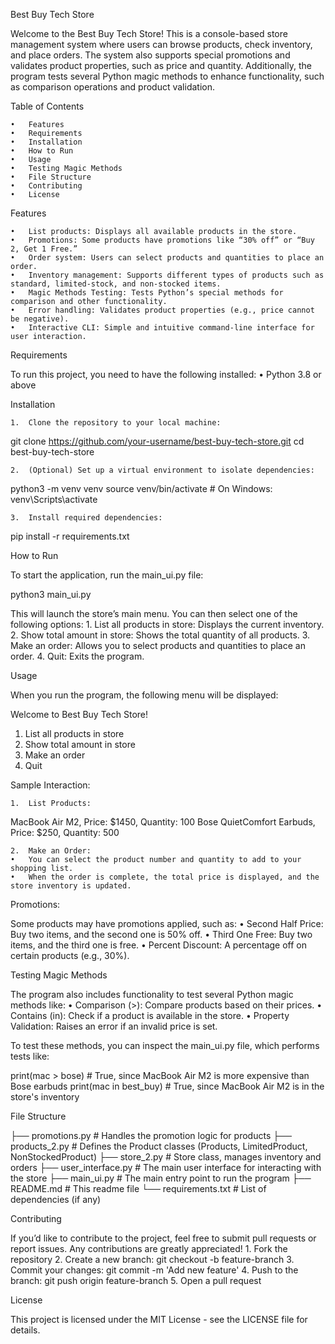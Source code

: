 

Best Buy Tech Store

Welcome to the Best Buy Tech Store! This is a console-based store management system where users can browse products, check inventory, and place orders. The system also supports special promotions and validates product properties, such as price and quantity. Additionally, the program tests several Python magic methods to enhance functionality, such as comparison operations and product validation.

Table of Contents

	•	Features
	•	Requirements
	•	Installation
	•	How to Run
	•	Usage
	•	Testing Magic Methods
	•	File Structure
	•	Contributing
	•	License

Features

	•	List products: Displays all available products in the store.
	•	Promotions: Some products have promotions like “30% off” or “Buy 2, Get 1 Free.”
	•	Order system: Users can select products and quantities to place an order.
	•	Inventory management: Supports different types of products such as standard, limited-stock, and non-stocked items.
	•	Magic Methods Testing: Tests Python’s special methods for comparison and other functionality.
	•	Error handling: Validates product properties (e.g., price cannot be negative).
	•	Interactive CLI: Simple and intuitive command-line interface for user interaction.

Requirements

To run this project, you need to have the following installed:
	•	Python 3.8 or above

Installation

	1.	Clone the repository to your local machine:

git clone https://github.com/your-username/best-buy-tech-store.git
cd best-buy-tech-store


	2.	(Optional) Set up a virtual environment to isolate dependencies:

python3 -m venv venv
source venv/bin/activate  # On Windows: venv\Scripts\activate


	3.	Install required dependencies:

pip install -r requirements.txt



How to Run

To start the application, run the main_ui.py file:

python3 main_ui.py

This will launch the store’s main menu. You can then select one of the following options:
	1.	List all products in store: Displays the current inventory.
	2.	Show total amount in store: Shows the total quantity of all products.
	3.	Make an order: Allows you to select products and quantities to place an order.
	4.	Quit: Exits the program.

Usage

When you run the program, the following menu will be displayed:

Welcome to Best Buy Tech Store!
1. List all products in store
2. Show total amount in store
3. Make an order
4. Quit

Sample Interaction:

	1.	List Products:

MacBook Air M2, Price: $1450, Quantity: 100
Bose QuietComfort Earbuds, Price: $250, Quantity: 500


	2.	Make an Order:
	•	You can select the product number and quantity to add to your shopping list.
	•	When the order is complete, the total price is displayed, and the store inventory is updated.

Promotions:

Some products may have promotions applied, such as:
	•	Second Half Price: Buy two items, and the second one is 50% off.
	•	Third One Free: Buy two items, and the third one is free.
	•	Percent Discount: A percentage off on certain products (e.g., 30%).

Testing Magic Methods

The program also includes functionality to test several Python magic methods like:
	•	Comparison (>): Compare products based on their prices.
	•	Contains (in): Check if a product is available in the store.
	•	Property Validation: Raises an error if an invalid price is set.

To test these methods, you can inspect the main_ui.py file, which performs tests like:

print(mac > bose)  # True, since MacBook Air M2 is more expensive than Bose earbuds
print(mac in best_buy)  # True, since MacBook Air M2 is in the store's inventory

File Structure

├── promotions.py        # Handles the promotion logic for products
├── products_2.py        # Defines the Product classes (Products, LimitedProduct, NonStockedProduct)
├── store_2.py           # Store class, manages inventory and orders
├── user_interface.py    # The main user interface for interacting with the store
├── main_ui.py           # The main entry point to run the program
├── README.md            # This readme file
└── requirements.txt     # List of dependencies (if any)

Contributing

If you’d like to contribute to the project, feel free to submit pull requests or report issues. Any contributions are greatly appreciated!
	1.	Fork the repository
	2.	Create a new branch: git checkout -b feature-branch
	3.	Commit your changes: git commit -m 'Add new feature'
	4.	Push to the branch: git push origin feature-branch
	5.	Open a pull request

License

This project is licensed under the MIT License - see the LICENSE file for details.


